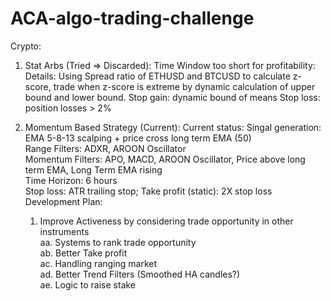 # ACA-algo-trading-challenge

Crypto:

1. Stat Arbs (Tried => Discarded): Time Window too short for profitability:
   Details:
   Using Spread ratio of ETHUSD and BTCUSD to calculate z-score, trade when z-score is extreme by dynamic calculation of upper bound and lower bound.
   Stop gain: dynamic bound of means
   Stop loss: position losses > 2%

2. Momentum Based Strategy (Current):
   Current status: Singal generation: EMA 5-8-13 scalping + price cross long term EMA (50)<br />
                   Range Filters: ADXR, AROON Oscillator<br />
                   Momentum Filters: APO, MACD, AROON Oscillator, Price above long term EMA, Long Term EMA rising<br />
                   Time Horizon: 6 hours<br />
                   Stop loss: ATR trailing stop; Take profit (static): 2X stop loss <br />
   Development Plan:<br />
   1.   Improve Activeness by considering trade opportunity in other instruments<br />
      aa. Systems to rank trade opportunity<br />
      ab. Better Take profit<br />
      ac. Handling ranging market<br />
      ad. Better Trend Filters (Smoothed HA candles?)<br />
      ae. Logic to raise stake<br />
